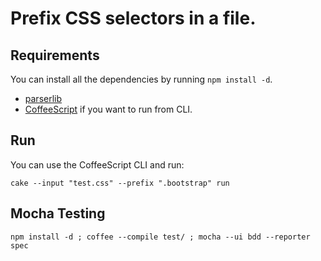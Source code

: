 # Prefix CSS selectors in a file.

## Requirements

You can install all the dependencies by running `npm install -d`.

- [parserlib](https://github.com/nzakas/parser-lib)
- [CoffeeScript](http://coffeescript.org/) if you want to run from CLI.

## Run

You can use the CoffeeScript CLI and run:

`cake --input "test.css" --prefix ".bootstrap" run`

## Mocha Testing

`npm install -d ; coffee --compile test/ ; mocha --ui bdd --reporter spec`